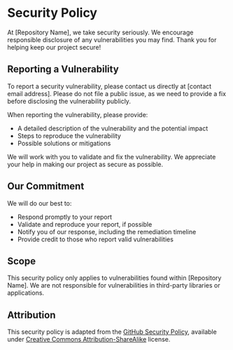 
# Security Policy

At [Repository Name], we take security seriously. We encourage responsible disclosure of any vulnerabilities you may find. Thank you for helping keep our project secure!

## Reporting a Vulnerability

To report a security vulnerability, please contact us directly at [contact email address]. Please do not file a public issue, as we need to provide a fix before disclosing the vulnerability publicly.

When reporting the vulnerability, please provide:

- A detailed description of the vulnerability and the potential impact
- Steps to reproduce the vulnerability
- Possible solutions or mitigations

We will work with you to validate and fix the vulnerability. We appreciate your help in making our project as secure as possible.

## Our Commitment

We will do our best to:

- Respond promptly to your report
- Validate and reproduce your report, if possible
- Notify you of our response, including the remediation timeline
- Provide credit to those who report valid vulnerabilities

## Scope

This security policy only applies to vulnerabilities found within [Repository Name]. We are not responsible for vulnerabilities in third-party libraries or applications.

## Attribution

This security policy is adapted from the [GitHub Security Policy](https://github.com/github/security-policy), available under [Creative Commons Attribution-ShareAlike](https://creativecommons.org/licenses/by-sa/4.0/) license.
